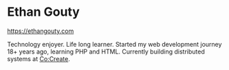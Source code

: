 # Ethan Gouty

https://ethangouty.com

Technology enjoyer. Life long learner. Started my web development journey 18+ years ago, learning PHP and HTML. Currently building distributed systems at [Co:Create](https://usecocreate.io).
